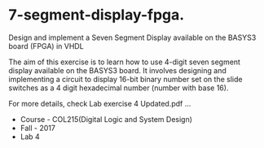 # 7-segment-display-fpga.
Design and implement a Seven Segment Display available on the BASYS3 board (FPGA) in VHDL

The aim of this exercise is to learn how to use 4-digit seven segment display available on the BASYS3
board. It involves designing and implementing a circuit to display 16-bit binary number set on the slide
switches as a 4 digit hexadecimal number (number with base 16).

For more details, check Lab exercise 4 Updated.pdf ...

* Course - COL215(Digital Logic and System Design)
* Fall - 2017
* Lab 4
